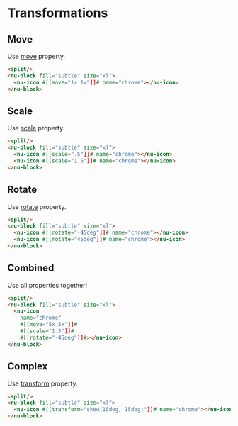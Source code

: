 # Transformations

## Move

Use [move](../../reference/attributes/move.md) property.

```html
<split/>
<nu-block fill="subtle" size="xl">
  <nu-icon #[[move="1x 1x"]]# name="chrome"></nu-icon>
</nu-block>
```

## Scale

Use [scale](../../reference/attributes/scale.md) property.

```html
<split/>
<nu-block fill="subtle" size="xl">
  <nu-icon #[[scale=".5"]]# name="chrome"></nu-icon>
  <nu-icon #[[scale="1.5"]]# name="chrome"></nu-icon>
</nu-block>
```

## Rotate

Use [rotate](../../reference/attributes/rotate.md) property.

```html
<split/>
<nu-block fill="subtle" size="xl">
  <nu-icon #[[rotate="-45deg"]]# name="chrome"></nu-icon>
  <nu-icon #[[rotate="45deg"]]# name="chrome"></nu-icon>
</nu-block>
```

## Combined

Use all properties together!

```html
<split/>
<nu-block fill="subtle" size="xl">
  <nu-icon
    name="chrome"
    #[[move="5x 5x"]]#
    #[[scale="1.5"]]#
    #[[rotate="-45deg"]]#></nu-icon>
</nu-block>
```

## Complex

Use [transform](../../reference/attributes/transform.md) property.

```html
<split/>
<nu-block fill="subtle" size="xl">
  <nu-icon #[[transform="skew(15deg, 15deg)"]]# name="chrome"></nu-icon>
</nu-block>
```
